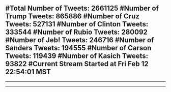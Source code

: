 #Total Number of Tweets: 2661125 
#Number of Trump Tweets: 865886
#Number of Cruz Tweets: 527131
#Number of Clinton Tweets: 333544
#Number of Rubio Tweets: 280092
#Number of Jeb! Tweets: 246716
#Number of Sanders Tweets: 194555
#Number of Carson Tweets: 119439
#Number of Kasich Tweets: 93822
#Current Stream Started at Fri Feb 12 22:54:01 MST
---
---
---
